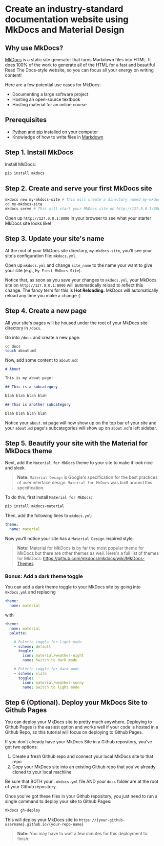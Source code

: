 # Create an industry-standard documentation website using MkDocs and Material Design

## Why use MkDocs?

[MkDocs](https://www.mkdocs.org/) is a static site generator that turns Markdown 
files into HTML. It does 100% of the work to generate all of the HTML for a fast 
and beautiful Read The Docs-style website, so you can focus all your energy on 
writing content!

Here are a few potential use cases for MkDocs:
* Documenting a large software project
* Hosting an open-source textbook
* Hosting material for an online course

## Prerequisites

* [Python](https://www.python.org/) and [pip](https://pypi.org/project/pip/) 
installed on your computer
* Knowledge of how to write files in [Markdown](https://www.markdownguide.org/)

## Step 1. Install MkDocs

Install MkDocs:
```bash
pip install mkdocs
```

## Step 2. Create and serve your first MkDocs site

```bash
mkdocs new my-mkdocs-site # This will create a directory named my-mkdocs-site with a starter MkDocs site
cd my-mkdocs-site
mkdocs serve # This will start your MkDocs site on http://127.0.0.1:8000
```
Open up `http://127.0.0.1:8000` in your browser to see what your starter MkDocs
site looks like!

## Step 3. Update your site's name

At the root of your MkDocs site directory, `my-mkdocs-site`, you'll see your
site's configuration file: `mkdocs.yml`.

Open up `mkdocs.yml` and change `site_name` to the name your want to give your
site (e.g., `My First MkDocs Site`).

Notice that, as soon as you save your changes to `mkdocs.yml`, your MkDocs site 
on `http://127.0.0.1:8000` will automatically reload to reflect this change. 
The fancy term for this is **Hot Reloading.** MkDocs will automatically reload any 
time you make a change :)

## Step 4. Create a new page

All your site's pages will be housed under the root of your MkDocs site
directory in `/docs`. 

Go into `/docs` and create a new page:
```bash
cd docs
touch about.md
```
Now, add some content to `about.md`:
```markdown
# About

This is my about page!

## This is a subcategory

blah blah blah blah

## This is another subcategory

blah blah blah blah
```

Notice your `about.md` page will now show up on the top bar of your site and 
your `about.md` page's subcategories will show up on `about.md`'s left sidebar.

## Step 5. Beautify your site with the Material for MkDocs theme

Next, add the `Material for MkDocs` theme to your site to make it look nice and 
sleek.

> **Note:** `Material Design` is Google's specification for the best practices of user 
> interface design. `Material for MkDocs` was built around this specification.

To do this, first install `Material for MkDocs`:
```bash
pip install mkdocs-material
```

Then, add the following lines to `mkdocs.yml`:
```yml
theme:
  name: material
```
Now you'll notice your site has a `Material Design` inspired style.

> **Note:** Material for MkDocs is by far the most popular theme for MkDocs but 
> there are other themes as well. Here's a full list of themes for MkDocs: 
> https://github.com/mkdocs/mkdocs/wiki/MkDocs-Themes

### Bonus: Add a dark theme toggle

You can add a dark theme toggle to your MkDocs site by going into
`mkdocs.yml` and replacing
```yml
theme:
  name: material
```

with
```yml
theme: 
  name: material
  palette: 

    # Palette toggle for light mode
    - scheme: default
      toggle:
        icon: material/weather-night
        name: Switch to dark mode

    # Palette toggle for dark mode
    - scheme: slate
      toggle:
        icon: material/weather-sunny
        name: Switch to light mode
```
## Step 6 (Optional). Deploy your MkDocs Site to Github Pages

You can deploy your MkDocs site to pretty much anywhere. Deploying to Github
Pages is the easiest option and works well if your code is hosted in a Github
Repo, so this tutorial will focus on deploying to Github Pages. 

If you don't already have your MkDocs Site in a Github repository, you've got 
two options:
1. Create a fresh Github repo and connect your local MkDocs site to that repo
2. Copy your MkDocs site into an existing Github repo that you've already cloned to your local machiine

Be sure that BOTH your `.mkdocs.yml` file AND your `docs` folder are at the root
of your Github repository. 

Once you've got these files in your Github repository, you just need to run a 
single command to deploy your site to Github Pages:
```bash
mkdocs gh-deploy
```
This will deploy your MkDocs site to `https://{your-github-username}.github.io/{your-repo-name}`

> **Note:** You may have to wait a few minutes for this deployment to finish.
